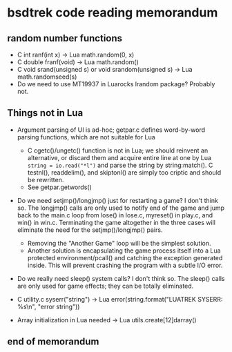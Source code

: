 # bsdtrek code reading memorandum

## random number functions

* C int ranf(int x) -> Lua math.random(0, x)
* C double franf(void) -> Lua math.random()
* C void srand(unsigned s) or void srandom(unsigned s) -> Lua math.randomseed(s)
* Do we need to use MT19937 in Luarocks lrandom package? Probably not.

## Things not in Lua

* Argument parsing of UI is ad-hoc; getpar.c defines word-by-word parsing functions, which are not suitable for Lua
    * C cgetc()/ungetc() function is not in Lua; we should reinvent an alternative, or discard them and acquire entire line at one by Lua `string = io.read("*l")` and parse the string by string:match(). C testnl(), readdelim(), and skiptonl() are simply too criptic and should be rewritten.
    * See getpar.getwords()

* Do we need setjmp()/longjmp() just for restarting a game? I don't think so. The longjmp() calls are only used to notify end of the game and jump back to the main.c loop from lose() in lose.c, myreset() in play.c, and win() in win.c. Terminating the game altogether in the three cases will eliminate the need for the setjmp()/longjmp() pairs.
    * Removing the "Another Game" loop will be the simplest solution. 
    * Another solution is encapsulating the game process itself into a Lua protected environment/pcall() and catching the exception generated inside. This will prevent crashing the program with a subtle I/O error.

* Do we really need sleep() system calls? I don't think so. The sleep() calls are only used for game effects; they can be totally eliminated.

* C utility.c syserr("string") -> Lua error(string.format("LUATREK SYSERR: %s\n", "error string"))

* Array initialization in Lua needed -> Lua utils.create[12]darray()

## end of memorandum
